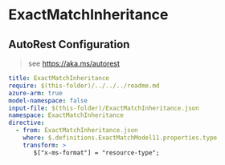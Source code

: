 # ExactMatchInheritance

## AutoRest Configuration

> see https://aka.ms/autorest

``` yaml
title: ExactMatchInheritance
require: $(this-folder)/../../../readme.md
azure-arm: true
model-namespace: false
input-file: $(this-folder)/ExactMatchInheritance.json
namespace: ExactMatchInheritance
directive:
  - from: ExactMatchInheritance.json
    where: $.definitions.ExactMatchModel11.properties.type
    transform: >
       $["x-ms-format"] = "resource-type";
```
